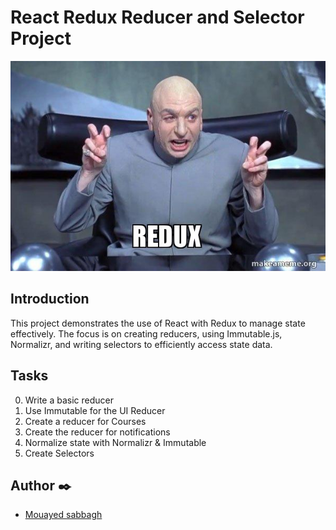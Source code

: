 # React Redux Reducer and Selector Project


<img src="image/readme.jpg"  title="Optional title">


## Introduction
This project demonstrates the use of React with Redux to manage state effectively. The focus is on creating reducers, using Immutable.js, Normalizr, and writing selectors to efficiently access state data.

## Tasks
0. Write a basic reducer
1. Use Immutable for the UI Reducer
2. Create a reducer for Courses
3. Create the reducer for notifications
4. Normalize state with Normalizr & Immutable
5. Create Selectors


## Author ✒️
- [Mouayed sabbagh](https://github.com/MOUAYEDSB)

